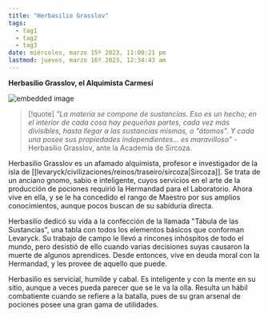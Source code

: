 ```yaml
---
title: "Herbasilio Grasslov" 
tags:
  - tag1
  - tag2
  - tag3
date: miércoles, marzo 15º 2023, 11:00:21 pm
lastmod: jueves, marzo 16º 2023, 12:34:43 am
---
```


**Herbasilio Grasslov, el Alquimista Carmesí**

![embedded image](https://assets.legendkeeper.com/75c17d41-110a-4e5c-a94f-c653fe68cc2c.png "Attachment")

> [!quote]
> _"La materia se compone de sustancias. Eso es un hecho; en el interior de cada cosa hay pequeñas partes, cada vez más divisibles, hasta llegar a las sustancias mismas, o "átomos". Y cada una posee sus propiedades independientes... es maravilloso"_
> \- Herbasilio Grasslov, ante la Academia de Sircoza.

Herbasilio Grasslov es un afamado alquimista, profesor e investigador de la isla de [[levaryck/civilizaciones/reinos/traseiro/sircoza|Sircoza]]. Se trata de un anciano gnomo, sabio e inteligente, cuyos servicios en el arte de la producción de pociones requirió la Hermandad para el Laboratorio. Ahora vive en ella, y se le ha concedido el rango de Maestro por sus amplios conocimientos, aunque pocos buscan de su sabiduría directa.

Herbasilio dedicó su vida a la confección de la llamada "Tábula de las Sustancias", una tabla con todos los elementos básicos que conforman Levaryck. Su trabajo de campo le llevó a rincones inhóspitos de todo el mundo, pero desistió de ello cuando varias decisiones suyas causaron la muerte de algunos aprendices. Desde entonces, vive en deuda moral con la Hermandad, y les provee de aquello que puede.

Herbasilio es servicial, humilde y cabal. Es inteligente y con la mente en su sitio, aunque a veces pueda parecer que se le va la olla. Resulta un hábil combatiente cuando se refiere a la batalla, pues de su gran arsenal de pociones posee una gran gama de utilidades.